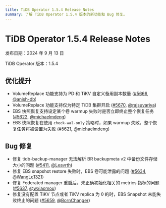 ```yaml
---
title: TiDB Operator 1.5.4 Release Notes
summary: 了解 TiDB Operator 1.5.4 版本的新功能和 Bug 修复。
---
```


# TiDB Operator 1.5.4 Release Notes

发布日期：2024 年 9 月 13 日

TiDB Operator 版本：1.5.4

## 优化提升

- VolumeReplace 功能支持为 PD 和 TiKV 自定义备用副本数量 ([#5666](https://github.com/pingcap/tidb-operator/pull/5666), [@anish-db](https://github.com/anish-db))
- VolumeReplace 功能支持仅为特定 TiDB 集群开启 ([#5670](https://github.com/pingcap/tidb-operator/pull/5670), [@rajsuvariya](https://github.com/rajsuvariya))
- EBS 快照恢复支持设定某个卷 warmup 失败时是否立即终止整个恢复任务 ([#5622](https://github.com/pingcap/tidb-operator/pull/5622), [@michaelmdeng](https://github.com/michaelmdeng))
- EBS 快照恢复在使用 `check-wal-only` 策略时，如果 warmup 失败，整个恢复任务将被设置为失败 ([#5621](https://github.com/pingcap/tidb-operator/pull/5621), [@michaelmdeng](https://github.com/michaelmdeng))

## Bug 修复

- 修复 tidb-backup-manager 无法解析 BR backupmeta v2 中备份文件存储大小的问题 ([#5411](https://github.com/pingcap/tidb-operator/pull/5411), [@Leavrth](https://github.com/Leavrth))
- 修复 EBS snapshot restore 失败时，EBS 卷可能泄露的问题 ([#5634](https://github.com/pingcap/tidb-operator/pull/5634), [@WangLe1321](https://github.com/WangLe1321))
- 修复 Federated manager 重启后，未正确初始化相关的 metrics 指标的问题 ([#5637](https://github.com/pingcap/tidb-operator/pull/5637), [@wxiaomou](https://github.com/wxiaomou))
- 修复没有配置 TiKV 节点或者 TiKV replica 为 0 的时，EBS Snapshot 未能失败终止的问题 ([#5659](https://github.com/pingcap/tidb-operator/pull/5659), [@BornChanger](https://github.com/BornChanger))
